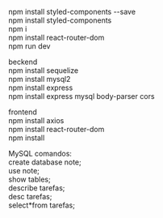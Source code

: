 npm install styled-components --save
<br>
npm install styled-components
<br>
npm i
<br>
npm install react-router-dom
<br>
npm run dev

beckend
<br>
npm install sequelize
<br>
npm install mysql2
<br>
npm install express
<br>
npm install express mysql body-parser cors


frontend
<br>
npm install axios
<br>
npm install react-router-dom
<br>
npm install

MySQL comandos:
<br>
create database note;
<br>
use note;
<br>
show tables;
<br>
describe tarefas;
<br>
desc tarefas;
<br>
select*from tarefas;
